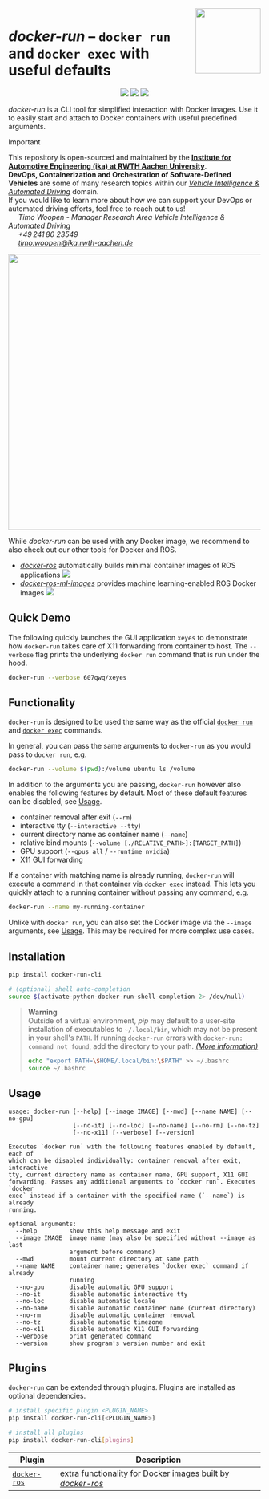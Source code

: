 <img src="https://github.com/ika-rwth-aachen/docker-run/raw/main/assets/logo.png" height=130 align="right">

# *docker-run* – ``docker run`` and ``docker exec`` with useful defaults

<p align="center">
  <img src="https://img.shields.io/github/license/ika-rwth-aachen/docker-run"/>
  <a href="https://pypi.org/project/docker-run-cli/"><img src="https://img.shields.io/pypi/v/docker-run-cli?label=PyPI"/></a>
  <a href="https://pypi.org/project/docker-run-cli/"><img src="https://img.shields.io/pypi/dm/docker-run-cli?color=blue&label=PyPI%20downloads"/></a>
</p>

*docker-run* is a CLI tool for simplified interaction with Docker images. Use it to easily start and attach to Docker containers with useful predefined arguments.

> [!IMPORTANT]  
> This repository is open-sourced and maintained by the [**Institute for Automotive Engineering (ika) at RWTH Aachen University**](https://www.ika.rwth-aachen.de/).  
> **DevOps, Containerization and Orchestration of Software-Defined Vehicles** are some of many research topics within our [*Vehicle Intelligence & Automated Driving*](https://www.ika.rwth-aachen.de/en/competences/fields-of-research/vehicle-intelligence-automated-driving.html) domain.  
> If you would like to learn more about how we can support your DevOps or automated driving efforts, feel free to reach out to us!  
> &nbsp;&nbsp;&nbsp;&nbsp; *Timo Woopen - Manager Research Area Vehicle Intelligence & Automated Driving*  
> &nbsp;&nbsp;&nbsp;&nbsp; *+49 241 80 23549*  
> &nbsp;&nbsp;&nbsp;&nbsp; *timo.woopen@ika.rwth-aachen.de*  

<p align="center">
  <img src="https://github.com/ika-rwth-aachen/docker-run/raw/main/assets/teaser.png" width=550>
</p>

While *docker-run* can be used with any Docker image, we recommend to also check out our other tools for Docker and ROS.
- [*docker-ros*](https://github.com/ika-rwth-aachen/docker-ros) automatically builds minimal container images of ROS applications <a href="https://github.com/ika-rwth-aachen/docker-ros"><img src="https://img.shields.io/github/stars/ika-rwth-aachen/docker-ros?style=social"/></a>
- [*docker-ros-ml-images*](https://github.com/ika-rwth-aachen/docker-ros-ml-images) provides machine learning-enabled ROS Docker images <a href="https://github.com/ika-rwth-aachen/docker-ros-ml-images"><img src="https://img.shields.io/github/stars/ika-rwth-aachen/docker-ros-ml-images?style=social"/></a>


## Quick Demo

The following quickly launches the GUI application `xeyes` to demonstrate how `docker-run` takes care of X11 forwarding from container to host. The `--verbose` flag prints the underlying `docker run` command that is run under the hood.

```bash
docker-run --verbose 607qwq/xeyes
```


## Functionality

`docker-run` is designed to be used the same way as the official [`docker run`](https://docs.docker.com/engine/reference/commandline/run/) and [`docker exec`](https://docs.docker.com/engine/reference/commandline/exec/) commands.

In general, you can pass the same arguments to `docker-run` as you would pass to `docker run`, e.g.

```bash
docker-run --volume $(pwd):/volume ubuntu ls /volume
```

In addition to the arguments you are passing, `docker-run` however also enables the following features by default. Most of these default features can be disabled, see [Usage](#usage).
- container removal after exit (`--rm`)
- interactive tty (`--interactive --tty`)
- current directory name as container name (`--name`)
- relative bind mounts (`--volume [./RELATIVE_PATH>]:[TARGET_PATH]`)
- GPU support (`--gpus all` / `--runtime nvidia`)
- X11 GUI forwarding

If a container with matching name is already running, `docker-run` will execute a command in that container via `docker exec` instead. This lets you quickly attach to a running container without passing any command, e.g.

```bash
docker-run --name my-running-container
```

Unlike with `docker run`, you can also set the Docker image via the `--image` arguments, see [Usage](#usage). This may be required for more complex use cases.


## Installation

```bash
pip install docker-run-cli

# (optional) shell auto-completion
source $(activate-python-docker-run-shell-completion 2> /dev/null)
```

> **Warning**  
> Outside of a virtual environment, *pip* may default to a user-site installation of executables to `~/.local/bin`, which may not be present in your shell's `PATH`.  If running `docker-run` errors with `docker-run: command not found`, add the directory to your path. [*(More information)*](https://packaging.python.org/en/latest/tutorials/installing-packages/#installing-to-the-user-site)  
> ```bash
> echo "export PATH=\$HOME/.local/bin:\$PATH" >> ~/.bashrc
> source ~/.bashrc
> ```


## Usage

```
usage: docker-run [--help] [--image IMAGE] [--mwd] [--name NAME] [--no-gpu]
                  [--no-it] [--no-loc] [--no-name] [--no-rm] [--no-tz]
                  [--no-x11] [--verbose] [--version]

Executes `docker run` with the following features enabled by default, each of
which can be disabled individually: container removal after exit, interactive
tty, current directory name as container name, GPU support, X11 GUI
forwarding. Passes any additional arguments to `docker run`. Executes `docker
exec` instead if a container with the specified name (`--name`) is already
running.

optional arguments:
  --help         show this help message and exit
  --image IMAGE  image name (may also be specified without --image as last
                 argument before command)
  --mwd          mount current directory at same path
  --name NAME    container name; generates `docker exec` command if already
                 running
  --no-gpu       disable automatic GPU support
  --no-it        disable automatic interactive tty
  --no-loc       disable automatic locale
  --no-name      disable automatic container name (current directory)
  --no-rm        disable automatic container removal
  --no-tz        disable automatic timezone
  --no-x11       disable automatic X11 GUI forwarding
  --verbose      print generated command
  --version      show program's version number and exit
```

## Plugins

`docker-run` can be extended through plugins. Plugins are installed as optional dependencies.

```bash
# install specific plugin <PLUGIN_NAME>
pip install docker-run-cli[<PLUGIN_NAME>]

# install all plugins
pip install docker-run-cli[plugins]
```

| Plugin | Description |
| --- | --- |
| [`docker-ros`](https://pypi.org/project/docker-run-docker-ros) | extra functionality for Docker images built by [*docker-ros*](https://github.com/ika-rwth-aachen/docker-ros) |
